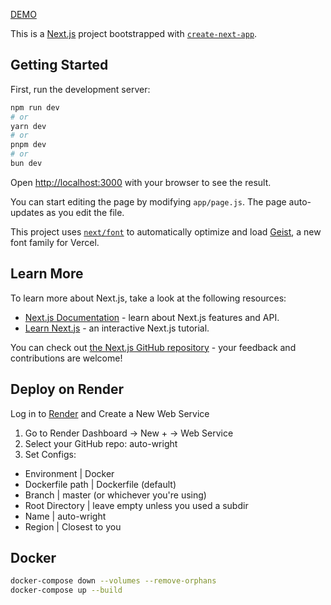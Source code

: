 [DEMO](https://auto-wright.onrender.com/)

This is a [Next.js](https://nextjs.org) project bootstrapped with [`create-next-app`](https://nextjs.org/docs/app/api-reference/cli/create-next-app).

## Getting Started

First, run the development server:

```bash
npm run dev
# or
yarn dev
# or
pnpm dev
# or
bun dev
```

Open [http://localhost:3000](http://localhost:3000) with your browser to see the result.

You can start editing the page by modifying `app/page.js`. The page auto-updates as you edit the file.

This project uses [`next/font`](https://nextjs.org/docs/app/building-your-application/optimizing/fonts) to automatically optimize and load [Geist](https://vercel.com/font), a new font family for Vercel.

## Learn More

To learn more about Next.js, take a look at the following resources:

- [Next.js Documentation](https://nextjs.org/docs) - learn about Next.js features and API.
- [Learn Next.js](https://nextjs.org/learn) - an interactive Next.js tutorial.

You can check out [the Next.js GitHub repository](https://github.com/vercel/next.js) - your feedback and contributions are welcome!

## Deploy on Render

Log in to [Render](https://render.com/) and Create a New Web Service

1. Go to Render Dashboard → New + → Web Service
2. Select your GitHub repo: auto-wright
3. Set Configs:
- Environment | Docker
- Dockerfile path | Dockerfile (default)
- Branch | master (or whichever you're using)
- Root Directory | leave empty unless you used a subdir
- Name | auto-wright
- Region | Closest to you

## Docker

```bash
docker-compose down --volumes --remove-orphans
docker-compose up --build
```


